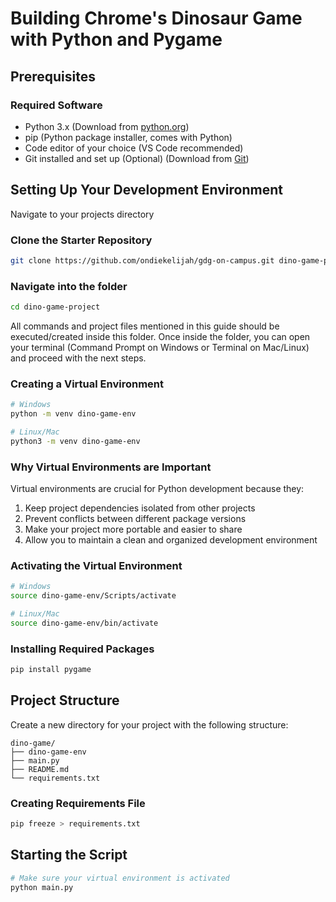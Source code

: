 # Building Chrome's Dinosaur Game with Python and Pygame

## Prerequisites

### Required Software
- Python 3.x (Download from [python.org](https://python.org](https://www.python.org/downloads/)))
- pip (Python package installer, comes with Python)
- Code editor of your choice (VS Code recommended)
- Git installed and set up (Optional) (Download from [Git](https://python.org](https://www.python.org/downloads/](https://git-scm.com/downloads))))

## Setting Up Your Development Environment

Navigate to your projects directory

### Clone the Starter Repository
```bash
git clone https://github.com/ondiekelijah/gdg-on-campus.git dino-game-project
```
### Navigate into the folder

```bash
cd dino-game-project
```
All commands and project files mentioned in this guide should be executed/created inside this folder. Once inside the folder, you can open your terminal (Command Prompt on Windows or Terminal on Mac/Linux) and proceed with the next steps.

### Creating a Virtual Environment
```bash
# Windows
python -m venv dino-game-env

# Linux/Mac
python3 -m venv dino-game-env
```

### Why Virtual Environments are Important
Virtual environments are crucial for Python development because they:
1. Keep project dependencies isolated from other projects
2. Prevent conflicts between different package versions
3. Make your project more portable and easier to share
4. Allow you to maintain a clean and organized development environment

### Activating the Virtual Environment
```bash
# Windows
source dino-game-env/Scripts/activate

# Linux/Mac
source dino-game-env/bin/activate
```

### Installing Required Packages
```bash
pip install pygame
```

## Project Structure
Create a new directory for your project with the following structure:
```
dino-game/
├── dino-game-env
├── main.py
├── README.md
└── requirements.txt
```

### Creating Requirements File
```bash
pip freeze > requirements.txt
```

## Starting the Script
```bash
# Make sure your virtual environment is activated
python main.py
